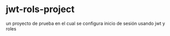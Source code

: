 # jwt-rols-project
un proyecto de prueba en el cual se configura inicio de sesión usando jwt y roles
